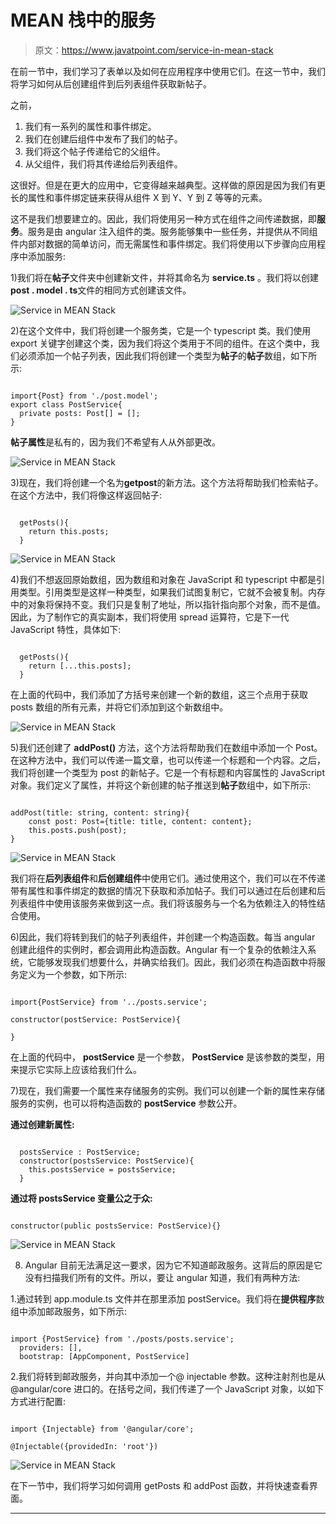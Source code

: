 # MEAN 栈中的服务

> 原文：<https://www.javatpoint.com/service-in-mean-stack>

在前一节中，我们学习了表单以及如何在应用程序中使用它们。在这一节中，我们将学习如何从后创建组件到后列表组件获取新帖子。

之前，

1.  我们有一系列的属性和事件绑定。
2.  我们在创建后组件中发布了我们的帖子。
3.  我们将这个帖子传递给它的父组件。
4.  从父组件，我们将其传递给后列表组件。

这很好。但是在更大的应用中，它变得越来越典型。这样做的原因是因为我们有更长的属性和事件绑定链来获得从组件 X 到 Y、Y 到 Z 等等的元素。

这不是我们想要建立的。因此，我们将使用另一种方式在组件之间传递数据，即**服务**。服务是由 angular 注入组件的类。服务能够集中一些任务，并提供从不同组件内部对数据的简单访问，而无需属性和事件绑定。我们将使用以下步骤向应用程序中添加服务:

1)我们将在**帖子**文件夹中创建新文件，并将其命名为 **service.ts** 。我们将以创建**post . model . ts**文件的相同方式创建该文件。

![Service in MEAN Stack](img/f3744d971003cc86a2d0c8410b7ad42a.png)

2)在这个文件中，我们将创建一个服务类，它是一个 typescript 类。我们使用 export 关键字创建这个类，因为我们将这个类用于不同的组件。在这个类中，我们必须添加一个帖子列表，因此我们将创建一个类型为**帖子**的**帖子**数组，如下所示:

```

import{Post} from './post.model';
export class PostService{
  private posts: Post[] = [];
}

```

**帖子属性**是私有的，因为我们不希望有人从外部更改。

![Service in MEAN Stack](img/ec42a07ac41d9cb07364185d6a2c032d.png)

3)现在，我们将创建一个名为**getpost**的新方法。这个方法将帮助我们检索帖子。在这个方法中，我们将像这样返回帖子:

```

  getPosts(){
    return this.posts;
  }

```

![Service in MEAN Stack](img/c011cfcc03f9ae784ac372001f31d3c2.png)

4)我们不想返回原始数组，因为数组和对象在 JavaScript 和 typescript 中都是引用类型。引用类型是这样一种类型，如果我们试图复制它，它就不会被复制。内存中的对象将保持不变。我们只是复制了地址，所以指针指向那个对象，而不是值。因此，为了制作它的真实副本，我们将使用 spread 运算符，它是下一代 JavaScript 特性，具体如下:

```

  getPosts(){
    return [...this.posts];
  }

```

在上面的代码中，我们添加了方括号来创建一个新的数组，这三个点用于获取 posts 数组的所有元素，并将它们添加到这个新数组中。

![Service in MEAN Stack](img/5dfd8115010826bda31c46f7de25d85a.png)

5)我们还创建了 **addPost()** 方法，这个方法将帮助我们在数组中添加一个 Post。在这种方法中，我们可以传递一篇文章，也可以传递一个标题和一个内容。之后，我们将创建一个类型为 post 的新帖子。它是一个有标题和内容属性的 JavaScript 对象。我们定义了属性，并将这个新创建的帖子推送到**帖子**数组中，如下所示:

```

addPost(title: string, content: string){
    const post: Post={title: title, content: content};
    this.posts.push(post);
}

```

![Service in MEAN Stack](img/9c72945b776e217045d90b6979274efd.png)

我们将在**后列表组件**和**后创建组件**中使用它们。通过使用这个，我们可以在不传递带有属性和事件绑定的数据的情况下获取和添加帖子。我们可以通过在后创建和后列表组件中使用该服务来做到这一点。我们将该服务与一个名为依赖注入的特性结合使用。

6)因此，我们将转到我们的帖子列表组件，并创建一个构造函数。每当 angular 创建此组件的实例时，都会调用此构造函数。Angular 有一个复杂的依赖注入系统，它能够发现我们想要什么，并确实给我们。因此，我们必须在构造函数中将服务定义为一个参数，如下所示:

```

import{PostService} from '../posts.service';

constructor(postService: PostService){

}

```

在上面的代码中， **postService** 是一个参数， **PostService** 是该参数的类型，用来提示它实际上应该给我们什么。

7)现在，我们需要一个属性来存储服务的实例。我们可以创建一个新的属性来存储服务的实例，也可以将构造函数的 **postService** 参数公开。

**通过创建新属性:**

```

  postsService : PostService;
  constructor(postsService: PostService){
    this.postsService = postsService;
  }

```

**通过将 postsService 变量公之于众:**

```

constructor(public postsService: PostService){}

```

![Service in MEAN Stack](img/e57f371083712bef5c263081e51f8bf9.png)

8) Angular 目前无法满足这一要求，因为它不知道邮政服务。这背后的原因是它没有扫描我们所有的文件。所以，要让 angular 知道，我们有两种方法:

1.通过转到 app.module.ts 文件并在那里添加 postService。我们将在**提供程序**数组中添加邮政服务，如下所示:

```

import {PostService} from './posts/posts.service';
  providers: [],
  bootstrap: [AppComponent, PostService]

```

2.我们将转到邮政服务，并向其中添加一个@ injectable 参数。这种注射剂也是从@angular/core 进口的。在括号之间，我们传递了一个 JavaScript 对象，以如下方式进行配置:

```

import {Injectable} from '@angular/core';

@Injectable({providedIn: 'root'})

```

![Service in MEAN Stack](img/28cb811676eeec255ccf6df0c888d79e.png)

在下一节中，我们将学习如何调用 getPosts 和 addPost 函数，并将快速查看界面。

* * *